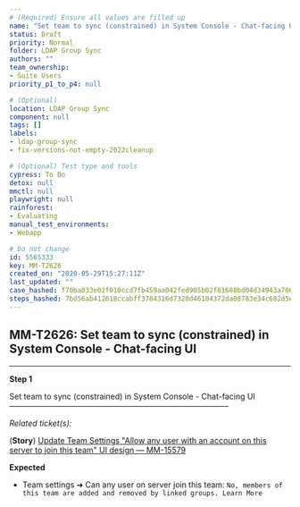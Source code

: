 ```yaml
---
# (Required) Ensure all values are filled up
name: "Set team to sync (constrained) in System Console - Chat-facing UI"
status: Draft
priority: Normal
folder: LDAP Group Sync
authors: ""
team_ownership: 
- Suite Users
priority_p1_to_p4: null

# (Optional)
location: LDAP Group Sync
component: null
tags: []
labels: 
- ldap-group-sync
- fix-versions-not-empty-2022cleanup

# (Optional) Test type and tools
cypress: To Do
detox: null
mmctl: null
playwright: null
rainforest: 
- Evaluating
manual_test_environments: 
- Webapp

# Do not change
id: 5565333
key: MM-T2626
created_on: "2020-05-29T15:27:11Z"
last_updated: ""
case_hashed: f70ba033e02f010ccd7fb459aa042fed905b02f81688bd04d34943a70035bf4b6c30b9e7396ad213d1c4dff468f2448a
steps_hashed: 7bd56ab412618ccabff3784316d7320d46104372da08783e34c682d5ee25f3b205ab1c561d7cac38104bf89dd86d7d96
---
```


<!-- (Auto-generated) Based on frontmatter's "key" and "name" -->

## MM-T2626: Set team to sync (constrained) in System Console - Chat-facing UI

---

**Step 1**

Set team to sync (constrained) in System Console - Chat-facing UI\
————————————————————————————

_Related ticket(s):_

(**Story**) [Update Team Settings "Allow any user with an account on this server to join this team" UI design — MM-15579](https://mattermost.atlassian.net/browse/MM-15579)

**Expected**

- Team settings ➜ Can any user on server join this team: `No, members of this team are added and removed by linked groups. Learn More`
